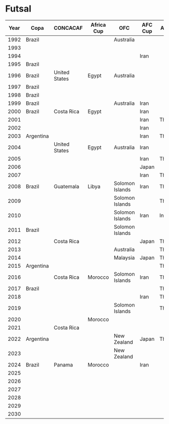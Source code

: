 # Futsal

| Year | Copa      | CONCACAF      | Africa Cup | OFC             | AFC Cup | AFF Cup   |
| ---- | --------- | ------------- | ---------- | --------------- | ------- | --------- |
| 1992 | Brazil    |               |            | Australia       |         |           |
| 1993 |           |               |            |                 |         |           |
| 1994 |           |               |            |                 | Iran    |           |
| 1995 | Brazil    |               |            |                 |         |           |
| 1996 | Brazil    | United States | Egypt      | Australia       |         |           |
| 1997 | Brazil    |               |            |                 |         |           |
| 1998 | Brazil    |               |            |                 |         |           |
| 1999 | Brazil    |               |            | Australia       | Iran    |           |
| 2000 | Brazil    | Costa Rica    | Egypt      |                 | Iran    |           |
| 2001 |           |               |            |                 | Iran    | Thailand  |
| 2002 |           |               |            |                 | Iran    |           |
| 2003 | Argentina |               |            |                 | Iran    | Thailand  |
| 2004 |           | United States | Egypt      | Australia       | Iran    |           |
| 2005 |           |               |            |                 | Iran    | Thailand  |
| 2006 |           |               |            |                 | Japan   |           |
| 2007 |           |               |            |                 | Iran    | Thailand  |
| 2008 | Brazil    | Guatemala     | Libya      | Solomon Islands | Iran    | Thailand  |
| 2009 |           |               |            | Solomon Islands |         | Thailand  |
| 2010 |           |               |            | Solomon Islands | Iran    | Indonesia |
| 2011 | Brazil    |               |            | Solomon Islands |         |           |
| 2012 |           | Costa Rica    |            |                 | Japan   | Thailand  |
| 2013 |           |               |            | Australia       |         | Thailand  |
| 2014 |           |               |            | Malaysia        | Japan   | Thailand  |
| 2015 | Argentina |               |            |                 |         | Thailand  |
| 2016 |           | Costa Rica    | Morocco    | Solomon Islands | Iran    | Thailand  |
| 2017 | Brazil    |               |            |                 |         | Thailand  |
| 2018 |           |               |            |                 | Iran    | Thailand  |
| 2019 |           |               |            | Solomon Islands |         | Thailand  |
| 2020 |           |               | Morocco    |                 |         |           |
| 2021 |           | Costa Rica    |            |                 |         |           |
| 2022 | Argentina |               |            | New Zealand     | Japan   | Thailand  |
| 2023 |           |               |            | New Zealand     |         |           |
| 2024 | Brazil    | Panama        | Morocco    |                 | Iran    |           |
| 2025 |           |               |            |                 |         |           |
| 2026 |           |               |            |                 |         |           |
| 2027 |           |               |            |                 |         |           |
| 2028 |           |               |            |                 |         |           |
| 2029 |           |               |            |                 |         |           |
| 2030 |           |               |            |                 |         |           |

